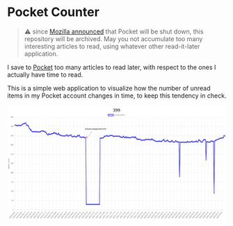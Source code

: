 # Pocket Counter

> :warning: since [Mozilla announced][pocket-shutdown] that Pocket will be shut down,
this repository will be archived. May you not accumulate too many interesting
articles to read, using whatever other read-it-later application.

I save to [Pocket][pocket] too many articles to read later,
with respect to the ones I actually have time to read.

This is a simple web application to visualize how the number of unread
items in my Pocket account changes in time, to keep this tendency in check.

![Screenshot of Pocket Counter](pocket-counter-screenshot.jpg)

 [pocket]: https://getpocket.com/
 [pocket-shutdown]: https://support.mozilla.org/en-US/kb/future-of-pocket
